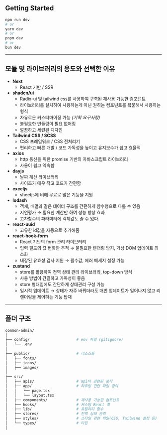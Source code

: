 ## Getting Started

```bash
npm run dev
# or
yarn dev
# or
pnpm dev
# or
bun dev
```

---

## 모듈 및 라이브러리의 용도와 선택한 이유

- **Next**
  - React 기반 / SSR
- **shadcn/ui**
  - Radix-ui 및 tailwind css를 사용하여 구축된 재사용 가능한 컴포넌트
  - 라이브러리를 설치하여 사용하는게 아닌 원하는 컴포넌트를 복붙해서 사용하는 형식
  - 자유로운 커스터마이징 가능 _(기획 요구사항)_
  - 불필요한 번들링이 필요 없어짐
  - 깔끔하고 세련된 디자인
- **Tailwind CSS / SCSS**
  - CSS 프레임워크 / CSS 전처리기
  - 편리하고 빠른 개발 / 코드 가독성을 높이고 유지보수가 쉽고 효율적
- **axios**
  - http 통신을 위한 promise 기반의 자바스크립트 라이브러리
  - 사용이 쉽고 익숙함
- **dayjs**
  - 날짜 계산 라이브러리
  - 사이즈가 매우 작고 코드가 간편함
- **exceljs**
  - sheetjs에 비해 무료로 많은 기능을 지원
- **lodash**
  - 객체, 배열과 같은 데이터 구조를 간편하게 함수형으로 다룰 수 있음
  - 지연평가 → 필요한 계산만 하여 성능 향상 효과
  - 고차함수의 파라미터에 객체값도 줄 수 있다.
- **react-uuid**
  - 고유한 id값을 자동으로 추가해줌
- **react-hook-form**
  - React 기반의 form 관리 라이브러리
  - 입력 필드의 값 변화만 추척 → 불필요한 렌더링 방지, 가상 DOM 업데이트 최소화
  - 내장된 유효성 검사 지원 → 필수값, 에러 메세지 설정 가능
- **zustand**
  - store를 활용하여 전역 상태 관리 라이브러리, top-down 방식
  - 사용 방법이 간결하고 가독성이 좋음
  - store 형태임에도 간단하게 상태관리 구성 가능
  - 일시적 업데이트 → 상태가 자주 바뀌더라도 매번 업데이트가 일어나지 않고 리렌더링을 제어하는 기능 탑재

---

## 폴더 구조

```bash
common-admin/
│
├── config/                     # env 파일 (gitignore)
│   └── .env
│
├── public/                     # 리소스들
│   ├── fonts/
│   ├── icons/
│   ├── images/
│
├── src/
│   ├── apis/                   # api와 관련된 로직
│   ├── app/                    # 라우팅 관련 파일 정의
│   │   └── page.tsx
│   │   └── layout.tsx
│   ├── components/             # 재사용 가능한 컴포넌트
│   ├── hooks/                  # 커스텀 React 훅
│   ├── lib/                    # 유틸리티 함수
│   ├── stores/                 # 전역 상태 관리
│   ├── styles/                 # 스타일 관련 파일(CSS, Tailwind 설정 등)
│   └── types/                  # 타입
│
```
